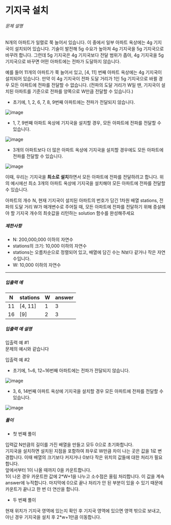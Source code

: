 # 기지국 설치
###### 문제 설명

N개의 아파트가 일렬로 쭉 늘어서 있습니다. 이 중에서 일부 아파트 옥상에는 4g 기지국이 설치되어 있습니다. 기술이 발전해 5g 수요가 높아져 4g 기지국을 5g 기지국으로 바꾸려 합니다. 그런데 5g 기지국은 4g 기지국보다 전달 범위가 좁아, 4g 기지국을 5g 기지국으로 바꾸면 어떤 아파트에는 전파가 도달하지 않습니다.

예를 들어 11개의 아파트가 쭉 늘어서 있고, [4, 11] 번째 아파트 옥상에는 4g 기지국이 설치되어 있습니다. 만약 이 4g 기지국이 전파 도달 거리가 1인 5g 기지국으로 바뀔 경우 모든 아파트에 전파를 전달할 수 없습니다. (전파의 도달 거리가 W일 땐, 기지국이 설치된 아파트를 기준으로 전파를 양쪽으로 W만큼 전달할 수 있습니다.)

-   초기에, 1, 2, 6, 7, 8, 9번째 아파트에는 전파가 전달되지 않습니다.

![image](https://res.cloudinary.com/jistring93/image/upload/v1492073407/%EA%B8%B0%EC%A7%80%EA%B5%AD%EC%84%A4%EC%B9%981_pvskxt.png)

-   1, 7, 9번째 아파트 옥상에 기지국을 설치할 경우, 모든 아파트에 전파를 전달할 수 있습니다.

![image](https://res.cloudinary.com/jistring93/image/upload/v1492073617/%EA%B8%B0%EC%A7%80%EA%B5%AD%EC%84%A4%EC%B9%982_kml0pb.png)

-   3개의 아파트보다 더 많은 아파트 옥상에 기지국을 설치할 경우에도 모든 아파트에 전파를 전달할 수 있습니다.

![image](https://res.cloudinary.com/jistring93/image/upload/v1492073725/%EA%B8%B0%EC%A7%80%EA%B5%AD%EC%84%A4%EC%B9%983_xhv7r3.png)

이때, 우리는 기지국을  **최소로 설치**하면서 모든 아파트에 전파를 전달하려고 합니다. 위의 예시에선 최소 3개의 아파트 옥상에 기지국을 설치해야 모든 아파트에 전파를 전달할 수 있습니다.

아파트의 개수 N, 현재 기지국이 설치된 아파트의 번호가 담긴 1차원 배열 stations, 전파의 도달 거리 W가 매개변수로 주어질 때, 모든 아파트에 전파를 전달하기 위해 증설해야 할 기지국 개수의 최솟값을 리턴하는 solution 함수를 완성해주세요

##### 제한사항

-   N: 200,000,000 이하의 자연수
-   stations의 크기: 10,000 이하의 자연수
-   stations는 오름차순으로 정렬되어 있고, 배열에 담긴 수는 N보다 같거나 작은 자연수입니다.
-   W: 10,000 이하의 자연수

----------

##### 입출력 예
|N|stations|W|answer|
|--|--|--|--|
|11|[4, 11]|1|3|
|16|[9]|2|3|

##### 입출력 예 설명

입출력 예 #1  
문제의 예시와 같습니다

입출력 예 #2

-   초기에, 1~6, 12~16번째 아파트에는 전파가 전달되지 않습니다.

![image](https://res.cloudinary.com/jistring93/image/upload/v1492485920/%EA%B8%B0%EC%A7%80%EA%B5%AD%EC%84%A4%EC%B9%984_nqfrmm.png)

-   3, 6, 14번째 아파트 옥상에 기지국을 설치할 경우 모든 아파트에 전파를 전달할 수 있습니다.

![image](https://res.cloudinary.com/jistring93/image/upload/v1492486043/%EA%B8%B0%EC%A7%80%EA%B5%AD%EC%84%A4%EC%B9%985_zh4ebk.png)

##### 풀이
- 첫 번째 풀이
  
입력값 N만큼의 길이를 가진 배열을 만들고 모두 0으로 초기화합니다.  
기지국을 설치하면 설치된 지점을 포함하여 좌우로 W만큼 차이 나는 곳은 값을 1로 변경합니다. 이때 배열의 크기보다 커지거나 0보다 작은 위치의 값들에 대한 처리가 필요합니다.  
앞에서부터 1이 나올 때까지 0을 카운트합니다.  
1이 나온 경우 카운트한 값에 2*W+1을 나누고 소수점은 올림 처리합니다. 이 값을 계속 answer에 누적합니다.
마지막에 0으로 끝나 처리가 안 된 부분이 있을 수 있기 때문에 카운트가 끝나고 한 번 더 연산을 합니다. 

- 두 번째 풀이
  
현재 위치가 기지국 영역에 있는지 확인 후 기지국 영역에 있으면 영역 밖으로 보내고, 아닌 경우 기지국을 설치 후 2*w+1만큼 이동합니다.
